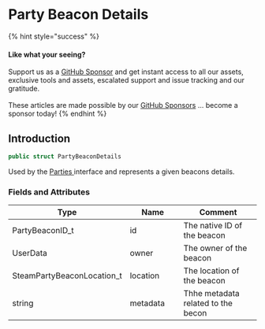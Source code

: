 # Party Beacon Details

{% hint style="success" %}
#### Like what your seeing?

Support us as a [GitHub Sponsor](../../../../become-a-sponsor/) and get instant access to all our assets, exclusive tools and assets, escalated support and issue tracking and our gratitude.\
\
These articles are made possible by our [GitHub Sponsors](../../../../become-a-sponsor/) ... become a sponsor today!
{% endhint %}

## Introduction

```csharp
public struct PartyBeaconDetails
```

Used by the [Parties ](../api/parties.client.md)interface and represents a given beacons details.

### Fields and Attributes

<table><thead><tr><th width="187.56643368118847">Type</th><th width="173.82668241105068">Name</th><th width="375.82373346952215">Comment</th></tr></thead><tbody><tr><td>PartyBeaconID_t</td><td>id</td><td>The native ID of the beacon</td></tr><tr><td>UserData</td><td>owner</td><td>The owner of the beacon</td></tr><tr><td>SteamPartyBeaconLocation_t</td><td>location</td><td>The  location of the beacon</td></tr><tr><td>string</td><td>metadata</td><td>Thhe metadata related to the becon</td></tr></tbody></table>

